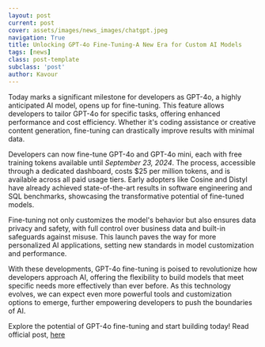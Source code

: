 ```yaml
---
layout: post
current: post
cover: assets/images/news_images/chatgpt.jpeg
navigation: True
title: Unlocking GPT-4o Fine-Tuning-A New Era for Custom AI Models
tags: [news]
class: post-template
subclass: 'post'
author: Kavour
---
```


<p> Today marks a significant milestone for developers as GPT-4o, a highly anticipated AI model, opens up for fine-tuning. This feature allows developers to tailor GPT-4o for specific tasks, offering enhanced performance and cost efficiency. Whether it's coding assistance or creative content generation, fine-tuning can drastically improve results with minimal data.</p>

<p> Developers can now fine-tune GPT-4o and GPT-4o mini, each with free training tokens available until <i>September 23, 2024</i>. The process, accessible through a dedicated dashboard, costs $25 per million tokens, and is available across all paid usage tiers. Early adopters like Cosine and Distyl have already achieved state-of-the-art results in software engineering and SQL benchmarks, showcasing the transformative potential of fine-tuned models.</p>

<p> Fine-tuning not only customizes the model's behavior but also ensures data privacy and safety, with full control over business data and built-in safeguards against misuse. This launch paves the way for more personalized AI applications, setting new standards in model customization and performance.</p>

<p> With these developments, GPT-4o fine-tuning is poised to revolutionize how developers approach AI, offering the flexibility to build models that meet specific needs more effectively than ever before. As this technology evolves, we can expect even more powerful tools and customization options to emerge, further empowering developers to push the boundaries of AI.</p>

<p>Explore the potential of GPT-4o fine-tuning and start building today! Read official post, <a href='https://openai.com/index/gpt-4o-fine-tuning/'>here</a></p>